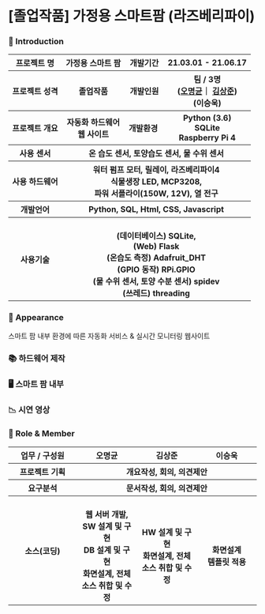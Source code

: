 # [졸업작품] 가정용 스마트팜 (라즈베리파이)



### 👋 Introduction

<table>
    <tr>
        <th>프로젝트 명 </th>
        <th>가정용 스마트 팜</th>
        <th>개발기간</th>
        <th>21.03.01 - 21.06.17</th>
    </tr>
    <tr>
        <th>프로젝트 성격</th>
        <th>졸업작품</th>
        <th>개발인원</th>
        <th>팀 / 3명<br>
          (<a href="https://github.com/ropering">오명균</a>｜
          <a href="https://github.com/SangjunDev">김상준</a>) <br>
          (<a>이승욱</a>)
      </th>
    </tr>
      <tr>
        <th>프로젝트 개요</th>
        <th>자동화 하드웨어 <br> 웹 사이트 </th>
        <th>개발환경&nbsp;</th>
        <th>Python (3.6)  <br> SQLite <br> Raspberry Pi 4 </th>
    </tr>
    <tr>
        <th>사용 센서</th>
        <th colspan="3">온 습도 센서, 토양습도 센서, 물 수위 센서 </th>
    </tr>
    <tr>
        <th>사용 하드웨어</th>
        <th colspan="3">워터 펌프 모터, 릴레이, 라즈베리파이4 <br> 
            식물생장 LED, MCP3208,<br>   
            파워 서플라이(150W, 12V), 열 전구
        </th>
    </tr>    
    <tr>
        <th>개발언어</th>
        <th colspan="3">Python, SQL, Html, CSS, Javascript</th>
    </tr>
    <tr>
        <th>사용기술</th>
        <th colspan="3">
            <br> (데이터베이스) SQLite,  
            <br> (Web) Flask
            <br> (온습도 측정) Adafruit_DHT
            <br> (GPIO 동작) RPi.GPIO
            <br> (물 수위 센서, 토양 수분 센서) spidev
            <br> (쓰레드) threading
        </th>
    </tr>
</table>

### 📼 Appearance
스마트 팜 내부 환경에 따른 자동화 서비스 & 실시간 모니터링 웹사이트


### 📚 하드웨어 제작

### 🖥️ 스마트 팜 내부

### 📉 시연 영상


### 📑 Role & Member


<table>
    <tr>
        <th width="16%">업무 / 구성원</th>
        <th width="14%">오명균</th>
        <th width="14%">김상준</th>        
        <th width="14%">이승욱</th>        
    </tr>
    <tr>
        <th>프로젝트 기획</th>
        <th colspan="3"> <center>개요작성, 회의, 의견제안 </center> </th>
    </tr>
    <tr>
        <th>요구분석</th>
        <th colspan="3"> <center> 문서작성, 회의, 의견제안 </center> </th>
    </tr>
        <th>소스(코딩)</th>
        <th>
            <br>웹 서버 개발, 
            <br>SW 설계 및 구현
            <br>DB 설계 및 구현
            <br>화면설계, 전체
            <br>소스 취합 및 수정
        </th>
        <th>
            <br>HW 설계 및 구현
            <br>화면설계, 전체
            <br>소스 취합 및 수정
        </th>
        <th>
            <br>화면설계 <br>템플릿 적용
        </th>
    </tr>
</table>